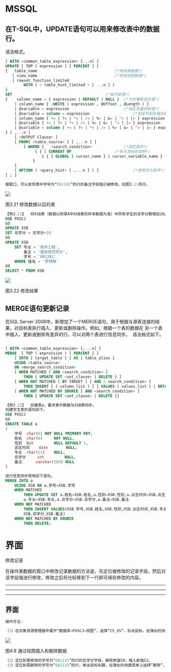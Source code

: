 # MSSQL

## 在T-SQL中，UPDATE语句可以用来修改表中的数据行。

语法格式。

```sql
[ WITH <common_table_expression> [...n] ]
UPDATE [ TOP ( expression ) [ PERCENT ] ] 
{   table_name     								/*修改表数据*/
   | view_name             						/*修改视图数据*/
   | rowset_function_limited  				
		WITH ( < table_hint_limited > [ ...n ] )
}
SET											/*赋予新值*/
{	 column_name = { expression | DEFAULT | NULL }	/*为列重新指定值*/
	| column_name { .WRITE ( expression , @Offset , @Length ) }
	| @variable = expression						/*指定变量的新值*/
	| @variable = column = expression					/*指定列和变量的新值*/
	| column_name { += | ?= | *= | /= | %= | &= | ^= | |= } expression
	| @variable { += | ?= | *= | /= | %= | &= | ^= | |= } expression
	| @variable = column { += | ?= | *= | /= | %= | &= | ^= | |= } expression
} [ ,...n ] 
	[ <OUTPUT Clause> ]
   	[ FROM{ <table_source> } [ ,...n ] ] 
    	[ WHERE {   <search_condition> 				/*指定条件*/
           	 | { [ CURRENT OF 					/*有关游标的说明*/
				{ { [ GLOBAL ] cursor_name } | cursor_variable_name } ]}
            } 
   	] 
    [ OPTION ( <query_hint> [ ,...n ] ) ]				/*使用优化程序*/
[ ; ]

```



```sql
据窗口，可以发现表中学号为“081101”的行的备注字段值已被修改，如图3.21所示。
```



![](https://raw.githubusercontent.com/ZanderZhao/images/master/img2019/20191119192015.png)

图3.21  修改数据以后的表



```sql
【例3.21】  将XSB表（数据以附录A中XSB表的样本数据为准）中所有学生的总学分都增加10。将姓名为“罗林琳”的同学的专业改为“软件工程”，备注改为“提前修完学分”，学号改为081261。
USE PXSCJ
GO
UPDATE XSB
SET 总学分 = 总学分+10
GO
UPDATE XSB
  	SET 专业 = '软件工程',
      	备注 = '提前修完学分',
      	学号 = '081261'
  	WHERE 姓名 = '罗林琳'
GO
SELECT * FROM XSB


```

![](https://raw.githubusercontent.com/ZanderZhao/images/master/img2019/20191119192057.png)

图3.22  修改结果



## MERGE语句更新记录

在SQL Server 2008中，新增加了一个MERGE语句，用于根据与源表连接的结果，对目标表执行插入、更新或删除操作。例如，根据一个表的数据在 另一个表中插入、更新或删除有差异的行，可以对两个表进行信息同步。
 语法格式如下。

```sql

[ WITH <common_table_expression> [,...n] ]
MERGE  [ TOP ( expression ) [ PERCENT ] ] 
	[ INTO ] target_table [ [ AS ] table_alias ]
	USING <table_source> 
	ON <merge_search_condition>
	[ WHEN MATCHED [ AND <search_condition> ]
		THEN { UPDATE SET <set_clause> | DELETE } ]
	[ WHEN NOT MATCHED [ BY TARGET ] [ AND < search_condition> ]
		THEN INSERT [ ( column_list ) ] { VALUES ( values_list ) | DEFAULT VALUES } ]
	[ WHEN NOT MATCHED BY SOURCE [ AND <search_condition> ]
		THEN { UPDATE SET <set_clause> | DELETE }]


```

```sql
【例3.22】  创建表a，要求表中数据与XSB表同步。
创建学生表的语句如下。
USE PXSCJ
GO
CREATE TABLE a
( 	
	学号 	char(6)	NOT NULL PRIMARY KEY,
  	姓名 	char(8) 	NOT NULL,
  	性别 	bit 		NULL DEFAULT 1,
  	出生时间 	date 		NULL,
  	专业 	char(12) 	NULL,
  	总学分 	int 		NULL,	
  	备注		varchar(500) NULL
)

进行信息同步使用如下语句。
MERGE INTO a
	USING XSB ON a.学号=XSB.学号
	WHEN MATCHED 
		THEN UPDATE SET a.姓名=XSB.姓名,a.性别=XSB.性别,a.出生时间=XSB.出生时间,
		a.专业=XSB.专业,a.总学分=XSB.总学分,a.备注=XSB.备注
	WHEN NOT MATCHED
		THEN INSERT VALUES(XSB.学号,XSB.姓名,XSB.性别,XSB.出生时间,XSB.专业,
		XSB.总学分,XSB.备注)
	WHEN NOT MATCHED BY SOURCE
		THEN DELETE;


```













# 界面

修改记录

在操作表数据的窗口中修改记录数据的方法是，先定位被修改的记录字段，然后对该字段值进行修改，修改之后将光标移到下一行即可保存修改的内容。





---------

--------------

-----------





## 界面
```sql
操作方法：

（1）在对象资源管理器中展开“数据库→PXSCJ→视图”，选择“CS_XS”，右击鼠标，在弹出的快捷菜单上选择“编辑前200行”菜单项，在出现的如图4.8所示的数据窗口中添加新记录，输入新记录各字段的值。
```
![](https://raw.githubusercontent.com/ZanderZhao/images/master/img2019/20191120232933.png)

图4.8  通过视图插入和删除数据

```sql
（2）定位到需修改的学号为“081115”的行的总学分字段，删除原值50，输入新值52。
（3）定位到需删除的学号为“081115”的行，单击鼠标右键，在弹出的快捷菜单上选择“删除”，弹出“确认删除”对话框，在其中单击“是”按钮完成删除操作。
```










